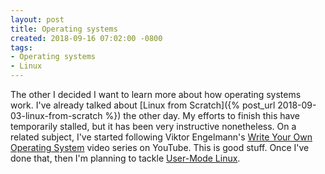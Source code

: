 ```yaml
---
layout: post
title: Operating systems
created: 2018-09-16 07:02:00 -0800
tags:
- Operating systems
- Linux
---
```

The other I decided I want to learn more about how operating systems work. I've already talked about [Linux from Scratch]({% post_url 2018-09-03-linux-from-scratch %}) the other day. My efforts to finish this have temporarily stalled, but it has been very instructive nonetheless. On a related subject, I've started following Viktor Engelmann's [Write Your Own Operating System][wyoos-playlist] video series on YouTube. This is good stuff. Once I've done that, then I'm planning to tackle [User-Mode Linux][user-mode-linux].

[user-mode-linux]: http://user-mode-linux.sourceforge.net/
[wyoos-playlist]: https://www.youtube.com/playlist?list=PLHh55M_Kq4OApWScZyPl5HhgsTJS9MZ6M
